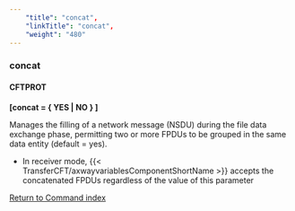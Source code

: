 ```yaml
---
    "title": "concat",
    "linkTitle": "concat",
    "weight": "480"
---
```

<span id="concat"></span>

### concat

#### CFTPROT

****[concat = { <span class="underline">YES</span> &#124; NO } ]****

Manages the filling of a network message (NSDU) during the file data
exchange phase, permitting two or more FPDUs to be grouped in the same
data entity (default = yes).

- In receiver mode, {{< TransferCFT/axwayvariablesComponentShortName  >}} accepts
    the concatenated FPDUs regardless of the value of this parameter

[Return to Command index](../../)
